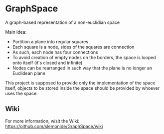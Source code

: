 # GraphSpace
A graph-based representation of a non-euclidian space

Main idea:

* Partition a plane into regular squares
* Each square is a node, sides of the squares are connection
* As such, each node has four connections
* To avoid creation of empty nodes on the borders, the space is looped onto itself (it's closed and infinite)
* Nodes can be rearranged in such way that the plane is no longer an Euclidean plane

This project is supposed to provide only the implementation of the space itself, objects to be stored inside the space should be provided by whoever uses the space.

## Wiki
For more information, wisit the Wiki: https://github.com/slemonide/GraphSpace/wiki
